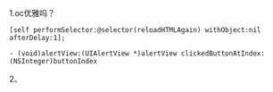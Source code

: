 
1.oc优雅吗？


    [self performSelector:@selector(reloadHTMLAgain) withObject:nil afterDelay:1];

    - (void)alertView:(UIAlertView *)alertView clickedButtonAtIndex:(NSInteger)buttonIndex



2、



